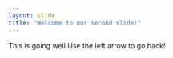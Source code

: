 ```yaml
---
layout: slide
title: "Welcome to our second slide!"
---
```

This is going well
Use the left arrow to go back!
